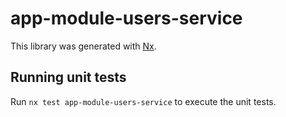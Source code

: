# app-module-users-service

This library was generated with [Nx](https://nx.dev).

## Running unit tests

Run `nx test app-module-users-service` to execute the unit tests.
